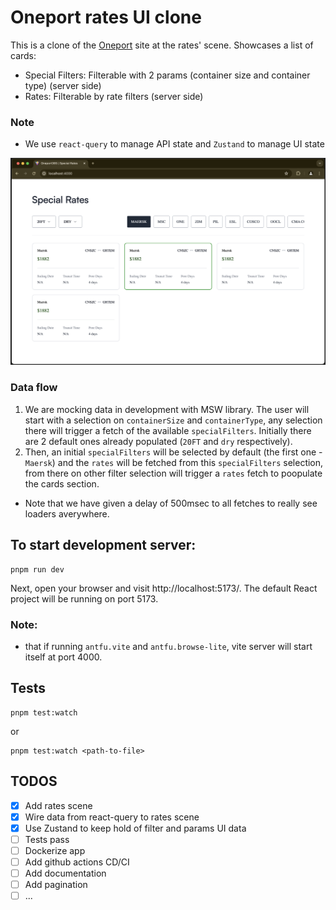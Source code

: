 # Oneport rates UI clone

This is a clone of the [Oneport](https://www.oneport365.com/) site at the rates' scene. Showcases a list of cards:

- Special Filters: Filterable with 2 params (container size and container type) (server side)
- Rates: Filterable by rate filters (server side)

### Note

- We use `react-query` to manage API state and `Zustand` to manage UI state

![GitHub Image](Oneport365-screenshot.png)

### Data flow

1. We are mocking data in development with MSW library. The user will start with a selection on `containerSize` and `containerType`, any selection there will trigger a fetch of the available `specialFilters`. Initially there are 2 default ones already populated (`20FT` and `dry` respectively).
2. Then, an initial `specialFilters` will be selected by default (the first one - `Maersk`) and the `rates` will be fetched from this `specialFilters` selection, from there on other filter selection will trigger a `rates` fetch to poopulate the cards section.

- Note that we have given a delay of 500msec to all fetches to really see loaders averywhere.

## To start development server:

```
pnpm run dev
```

Next, open your browser and visit http://localhost:5173/. The default React project will be running on port 5173.

### Note:

- that if running `antfu.vite` and `antfu.browse-lite`, vite server will start itself at port 4000.

## Tests

```
pnpm test:watch

```

or

```
pnpm test:watch <path-to-file>

```

## TODOS

- [x] Add rates scene
- [x] Wire data from react-query to rates scene
- [x] Use Zustand to keep hold of filter and params UI data
- [ ] Tests pass
- [ ] Dockerize app
- [ ] Add github actions CD/CI
- [ ] Add documentation
- [ ] Add pagination
- [ ] ...
